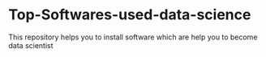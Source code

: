 # Top-Softwares-used-data-science
This repository helps you to install software which are help you to become data scientist
